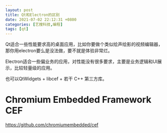 ```yaml
---
layout: post
title: Qt和Electron的区别
date: 2021-07-02 22:12:31 +0800
categories: [艺搜科技,编程]
tags: [qt]
---
```


Qt适合一些性能要求高的桌面应用，比如你要做个类似绘声绘影的视频编辑器，那你用electron要么是没法做，要不就是体验非常烂。

Electron适合一些偏业务的应用，对性能没有很多要求，主要是业务逻辑和UI展示，比较轻量级的应用。

也可以QtWidgets + libcef + 若干 C++ 第三方库。



# Chromium Embedded Framework CEF

https://github.com/chromiumembedded/cef

